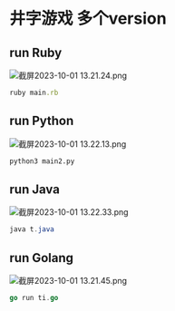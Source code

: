 # 井字游戏 多个version

## run Ruby

![截屏2023-10-01 13.21.24.png](https://p6-juejin.byteimg.com/tos-cn-i-k3u1fbpfcp/168e7a01107a4a1f99f0197ba5e89ce0~tplv-k3u1fbpfcp-jj-mark:0:0:0:0:q75.image#?w=1364&h=1186&s=366965&e=png&a=1&b=000000)

```ruby
ruby main.rb
```

## run Python

![截屏2023-10-01 13.22.13.png](https://p3-juejin.byteimg.com/tos-cn-i-k3u1fbpfcp/b89a1edba371410d9c4a2561a9ca9df6~tplv-k3u1fbpfcp-jj-mark:0:0:0:0:q75.image#?w=1364&h=1186&s=371647&e=png&a=1&b=000000)

```py
python3 main2.py
```

## run Java

![截屏2023-10-01 13.22.33.png](https://p1-juejin.byteimg.com/tos-cn-i-k3u1fbpfcp/8c35ba1b56f543228e4cb4f001d412ca~tplv-k3u1fbpfcp-jj-mark:0:0:0:0:q75.image#?w=1364&h=1186&s=365747&e=png&a=1&b=000000)

```java
java t.java 
```

## run Golang

![截屏2023-10-01 13.21.45.png](https://p1-juejin.byteimg.com/tos-cn-i-k3u1fbpfcp/fa318c4bc382470e855b5782a4a5acaa~tplv-k3u1fbpfcp-jj-mark:0:0:0:0:q75.image#?w=1364&h=1186&s=369762&e=png&a=1&b=000000)

```go
go run ti.go
```
